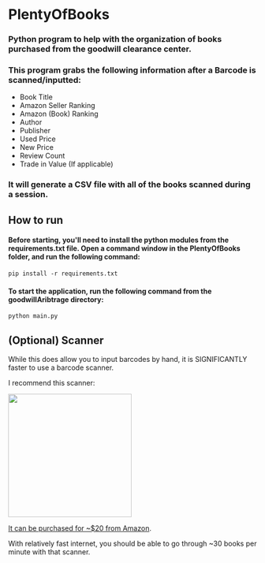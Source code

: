 # PlentyOfBooks

### Python program to help with the organization of books purchased from the goodwill clearance center.

### This program grabs the following information after a Barcode is scanned/inputted:

* Book Title
* Amazon Seller Ranking
* Amazon (Book) Ranking
* Author
* Publisher
* Used Price
* New Price
* Review Count
* Trade in Value (If applicable)

### It will generate a CSV file with all of the books scanned during a session.

## How to run


#### Before starting, you'll need to install the python modules from the requirements.txt file.  Open a command window in the PlentyOfBooks folder, and run the following command:

```pip install -r requirements.txt```

#### To start the application, run the following command from the goodwillAribtrage directory:

```python main.py```


## (Optional) Scanner


While this does allow you to input barcodes by hand, it is SIGNIFICANTLY faster to use a barcode scanner.

I recommend this scanner:

<img src="src/scanner.jpg" width="250">


[It can be purchased for ~$20 from Amazon](https://www.amazon.com/Automatic-Barcode-Scanning-Bar-code-Adjustable/dp/B00406YZGK/ref=sr_1_1?s=offic-electronics&ie=UTF8&qid=1513031099&sr=1-1&keywords=barcode+scanner).

With relatively fast internet, you should be able to go through ~30 books per minute with that scanner.


